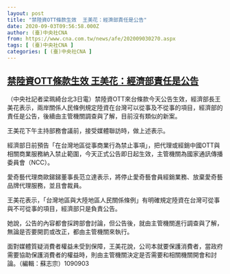 ```yaml
---
layout: post
title: "禁陸資OTT條款生效  王美花：經濟部責任是公告"
date: 2020-09-03T09:56:58.000Z
author: (臺)中央社CNA
from: https://www.cna.com.tw/news/afe/202009030270.aspx
tags: [ (臺)中央社CNA ]
categories: [ (臺)中央社CNA ]
---
```

<!--1599127018000-->
[禁陸資OTT條款生效  王美花：經濟部責任是公告](https://www.cna.com.tw/news/afe/202009030270.aspx)
------

<div>
<div></div><div class="paragraph"><p>（中央社記者梁珮綺台北3日電）禁陸資OTT來台條款今天公告生效，經濟部長王美花表示，兩岸關係人民條例規定陸資在台灣可以從事及不從事的項目，經濟部的責任是公告，後續由主管機關調查與了解，目前沒有類似的新案。</p><p>王美花下午主持部務會議前，接受媒體聯訪時，做上述表示。</p><p>經濟部日前預告「在台灣地區從事商業行為禁止事項」，把代理或經銷中國OTT與相關商業服務納入禁止範圍，今天正式公告即日起生效，主管機關為國家通訊傳播委員會（NCC）。</p><p>愛奇藝代理商歐銻銻董事長范立達表示，將停止愛奇藝會員經銷業務、放棄愛奇藝品牌代理服務，並且會裁員。</p><p>王美花表示，「台灣地區與大陸地區人民關係條例」有明確規定陸資在台灣可從事與不可從事的項目，經濟部只是負責公告。</p><p>她說，公告的內容都會採跨部會討論，但公告後，就由主管機關進行調查與了解，無論是否要開罰或改正，都由主管機關來執行。</p><p>面對媒體質疑消費者權益未受到保障，王美花說，公司本就要保護消費者，當政府需要協助保護消費者的權益時，則由主管機關決定是否需要和相關機關開會和討論。（編輯：蘇志宗）1090903</p></div>
</div>
